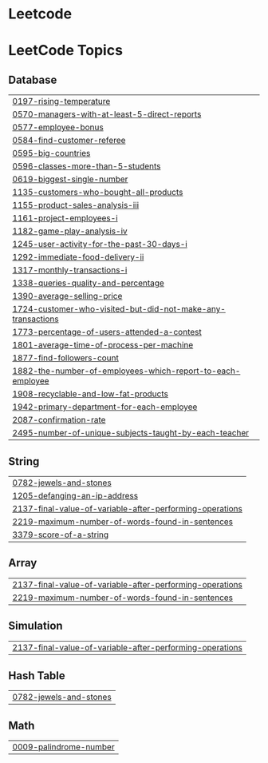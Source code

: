 # Leetcode


<!---LeetCode Topics Start-->
# LeetCode Topics
## Database
|  |
| ------- |
| [0197-rising-temperature](https://github.com/pavankumar6174q/Leetcode/tree/master/0197-rising-temperature) |
| [0570-managers-with-at-least-5-direct-reports](https://github.com/pavankumar6174q/Leetcode/tree/master/0570-managers-with-at-least-5-direct-reports) |
| [0577-employee-bonus](https://github.com/pavankumar6174q/Leetcode/tree/master/0577-employee-bonus) |
| [0584-find-customer-referee](https://github.com/pavankumar6174q/Leetcode/tree/master/0584-find-customer-referee) |
| [0595-big-countries](https://github.com/pavankumar6174q/Leetcode/tree/master/0595-big-countries) |
| [0596-classes-more-than-5-students](https://github.com/pavankumar6174q/Leetcode/tree/master/0596-classes-more-than-5-students) |
| [0619-biggest-single-number](https://github.com/pavankumar6174q/Leetcode/tree/master/0619-biggest-single-number) |
| [1135-customers-who-bought-all-products](https://github.com/pavankumar6174q/Leetcode/tree/master/1135-customers-who-bought-all-products) |
| [1155-product-sales-analysis-iii](https://github.com/pavankumar6174q/Leetcode/tree/master/1155-product-sales-analysis-iii) |
| [1161-project-employees-i](https://github.com/pavankumar6174q/Leetcode/tree/master/1161-project-employees-i) |
| [1182-game-play-analysis-iv](https://github.com/pavankumar6174q/Leetcode/tree/master/1182-game-play-analysis-iv) |
| [1245-user-activity-for-the-past-30-days-i](https://github.com/pavankumar6174q/Leetcode/tree/master/1245-user-activity-for-the-past-30-days-i) |
| [1292-immediate-food-delivery-ii](https://github.com/pavankumar6174q/Leetcode/tree/master/1292-immediate-food-delivery-ii) |
| [1317-monthly-transactions-i](https://github.com/pavankumar6174q/Leetcode/tree/master/1317-monthly-transactions-i) |
| [1338-queries-quality-and-percentage](https://github.com/pavankumar6174q/Leetcode/tree/master/1338-queries-quality-and-percentage) |
| [1390-average-selling-price](https://github.com/pavankumar6174q/Leetcode/tree/master/1390-average-selling-price) |
| [1724-customer-who-visited-but-did-not-make-any-transactions](https://github.com/pavankumar6174q/Leetcode/tree/master/1724-customer-who-visited-but-did-not-make-any-transactions) |
| [1773-percentage-of-users-attended-a-contest](https://github.com/pavankumar6174q/Leetcode/tree/master/1773-percentage-of-users-attended-a-contest) |
| [1801-average-time-of-process-per-machine](https://github.com/pavankumar6174q/Leetcode/tree/master/1801-average-time-of-process-per-machine) |
| [1877-find-followers-count](https://github.com/pavankumar6174q/Leetcode/tree/master/1877-find-followers-count) |
| [1882-the-number-of-employees-which-report-to-each-employee](https://github.com/pavankumar6174q/Leetcode/tree/master/1882-the-number-of-employees-which-report-to-each-employee) |
| [1908-recyclable-and-low-fat-products](https://github.com/pavankumar6174q/Leetcode/tree/master/1908-recyclable-and-low-fat-products) |
| [1942-primary-department-for-each-employee](https://github.com/pavankumar6174q/Leetcode/tree/master/1942-primary-department-for-each-employee) |
| [2087-confirmation-rate](https://github.com/pavankumar6174q/Leetcode/tree/master/2087-confirmation-rate) |
| [2495-number-of-unique-subjects-taught-by-each-teacher](https://github.com/pavankumar6174q/Leetcode/tree/master/2495-number-of-unique-subjects-taught-by-each-teacher) |
## String
|  |
| ------- |
| [0782-jewels-and-stones](https://github.com/pavankumar6174q/Leetcode/tree/master/0782-jewels-and-stones) |
| [1205-defanging-an-ip-address](https://github.com/pavankumar6174q/Leetcode/tree/master/1205-defanging-an-ip-address) |
| [2137-final-value-of-variable-after-performing-operations](https://github.com/pavankumar6174q/Leetcode/tree/master/2137-final-value-of-variable-after-performing-operations) |
| [2219-maximum-number-of-words-found-in-sentences](https://github.com/pavankumar6174q/Leetcode/tree/master/2219-maximum-number-of-words-found-in-sentences) |
| [3379-score-of-a-string](https://github.com/pavankumar6174q/Leetcode/tree/master/3379-score-of-a-string) |
## Array
|  |
| ------- |
| [2137-final-value-of-variable-after-performing-operations](https://github.com/pavankumar6174q/Leetcode/tree/master/2137-final-value-of-variable-after-performing-operations) |
| [2219-maximum-number-of-words-found-in-sentences](https://github.com/pavankumar6174q/Leetcode/tree/master/2219-maximum-number-of-words-found-in-sentences) |
## Simulation
|  |
| ------- |
| [2137-final-value-of-variable-after-performing-operations](https://github.com/pavankumar6174q/Leetcode/tree/master/2137-final-value-of-variable-after-performing-operations) |
## Hash Table
|  |
| ------- |
| [0782-jewels-and-stones](https://github.com/pavankumar6174q/Leetcode/tree/master/0782-jewels-and-stones) |
## Math
|  |
| ------- |
| [0009-palindrome-number](https://github.com/pavankumar6174q/Leetcode/tree/master/0009-palindrome-number) |
<!---LeetCode Topics End-->
